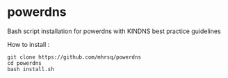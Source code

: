 # powerdns
Bash script installation for powerdns with KINDNS best practice guidelines

How to install :
```
git clone https://github.com/mhrsq/powerdns
cd powerdns
bash install.sh
```
